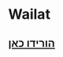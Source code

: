 # Wailat

## [הורידו כאן](https://www.spigotmc.org/resources/wailat-inspired-by-forge-waila-mod-itemsadder-compatibility.67040/)
